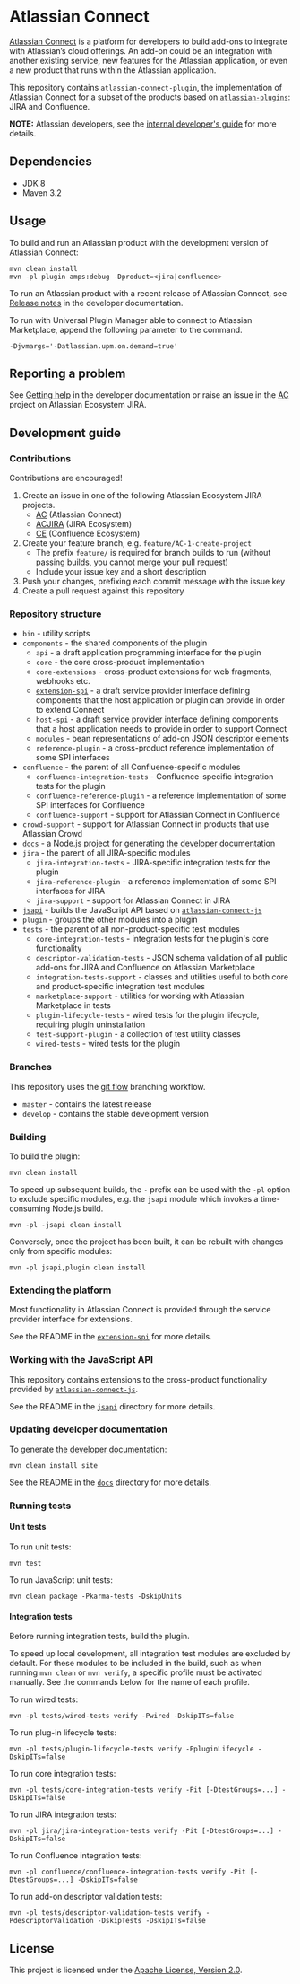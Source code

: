 # Atlassian Connect

[Atlassian Connect](https://connect.atlassian.com) is a platform for developers to build add-ons to integrate with
Atlassian’s cloud offerings. An add-on could be an integration with another existing service, new features for the
Atlassian application, or even a new product that runs within the Atlassian application.

This repository contains `atlassian-connect-plugin`, the implementation of Atlassian Connect for a subset of the
products based on [`atlassian-plugins`](https://bitbucket.org/atlassian/atlassian-plugins): JIRA and Confluence.

**NOTE:** Atlassian developers, see the [internal developer's guide](https://extranet.atlassian.com/display/ECO/Atlassian+Connect+-+Internal+Developer%27s+Guide) for more details.

## Dependencies

* JDK 8
* Maven 3.2

## Usage

To build and run an Atlassian product with the development version of Atlassian Connect:

    mvn clean install
    mvn -pl plugin amps:debug -Dproduct=<jira|confluence>

To run an Atlassian product with a recent release of Atlassian Connect, see
[Release notes](https://developer.atlassian.com/static/connect/docs/latest/resources/release-notes.html) in the
developer documentation.

To run with Universal Plugin Manager able to connect to Atlassian Marketplace, append the following parameter to the command.

    -Djvmargs='-Datlassian.upm.on.demand=true'

## Reporting a problem

See [Getting help](https://developer.atlassian.com/static/connect/docs/latest/resources/getting-help.html) in the
developer documentation or raise an issue in the [AC](https://ecosystem.atlassian.net/browse/AC) project
on Atlassian Ecosystem JIRA.

## Development guide

### Contributions

Contributions are encouraged!

1. Create an issue in one of the following Atlassian Ecosystem JIRA projects.
    * [AC](https://ecosystem.atlassian.net/browse/AC) (Atlassian Connect)
    * [ACJIRA](https://ecosystem.atlassian.net/browse/ACJIRA) (JIRA Ecosystem)
    * [CE](https://ecosystem.atlassian.net/browse/CE) (Confluence Ecosystem)
2. Create your feature branch, e.g. `feature/AC-1-create-project`
    * The prefix `feature/` is required for branch builds to run (without passing builds, you cannot merge your pull request)
    * Include your issue key and a short description
3. Push your changes, prefixing each commit message with the issue key
4. Create a pull request against this repository

### Repository structure

* `bin` - utility scripts
* `components` - the shared components of the plugin
    * `api` - a draft application programming interface for the plugin
    * `core` - the core cross-product implementation
    * `core-extensions` - cross-product extensions for web fragments, webhooks etc.
    * [`extension-spi`](components/extension-spi) - a draft service provider interface defining components that the
    host application or plugin can provide in order to extend Connect
    * `host-spi` - a draft service provider interface defining components that a host application needs to provide in
    order to support Connect
    * `modules` - bean representations of add-on JSON descriptor elements
    * `reference-plugin` - a cross-product reference implementation of some SPI interfaces
* `confluence` - the parent of all Confluence-specific modules
    * `confluence-integration-tests` - Confluence-specific integration tests for the plugin
    * `confluence-reference-plugin` - a reference implementation of some SPI interfaces for Confluence
    * `confluence-support` - support for Atlassian Connect in Confluence
* `crowd-support` - support for Atlassian Connect in products that use Atlassian Crowd
* [`docs`](docs) - a Node.js project for generating [the developer documentation](https://connect.atlassian.com)
* `jira` - the parent of all JIRA-specific modules
    * `jira-integration-tests` - JIRA-specific integration tests for the plugin
    * `jira-reference-plugin` - a reference implementation of some SPI interfaces for JIRA
    * `jira-support` - support for Atlassian Connect in JIRA
* [`jsapi`](jsapi) - builds the JavaScript API based on [`atlassian-connect-js`](https://bitbucket.org/atlassian/atlassian-connect-js)
* `plugin` - groups the other modules into a plugin
* `tests` - the parent of all non-product-specific test modules
    * `core-integration-tests` - integration tests for the plugin's core functionality
    * `descriptor-validation-tests` - JSON schema validation of all public add-ons for JIRA and Confluence on Atlassian Marketplace
    * `integration-tests-support` - classes and utilities useful to both core and product-specific integration test modules
    * `marketplace-support` - utilities for working with Atlassian Marketplace in tests
    * `plugin-lifecycle-tests` - wired tests for the plugin lifecycle, requiring plugin uninstallation
    * `test-support-plugin` - a collection of test utility classes
    * `wired-tests` - wired tests for the plugin

### Branches

This repository uses the [git flow](https://www.atlassian.com/git/workflows#!workflow-gitflow) branching workflow.

* `master` - contains the latest release
* `develop` - contains the stable development version

### Building

To build the plugin:

    mvn clean install

To speed up subsequent builds, the `-` prefix can be used with the `-pl` option to exclude specific modules,
e.g. the `jsapi` module which invokes a time-consuming Node.js build.

    mvn -pl -jsapi clean install

Conversely, once the project has been built, it can be rebuilt with changes only from specific modules:

    mvn -pl jsapi,plugin clean install

### Extending the platform

Most functionality in Atlassian Connect is provided through the service provider interface for extensions.

See the README in the [`extension-spi`](components/extension-spi) for more details.

### Working with the JavaScript API

This repository contains extensions to the cross-product functionality provided by [`atlassian-connect-js`](https://bitbucket.org/atlassian/atlassian-connect-js).

See the README in the [`jsapi`](jsapi) directory for more details.

### Updating developer documentation

To generate [the developer documentation](https://connect.atlassian.com):

    mvn clean install site

See the README in the [`docs`](docs) directory for more details.

### Running tests

#### Unit tests

To run unit tests:

    mvn test

To run JavaScript unit tests:

    mvn clean package -Pkarma-tests -DskipUnits

#### Integration tests

Before running integration tests, build the plugin.

To speed up local development, all integration test modules are excluded by default. For these modules to be included
in the build, such as when running `mvn clean` or `mvn verify`, a specific profile must be activated manually. See the
commands below for the name of each profile.

To run wired tests:

    mvn -pl tests/wired-tests verify -Pwired -DskipITs=false

To run plug-in lifecycle tests:

    mvn -pl tests/plugin-lifecycle-tests verify -PpluginLifecycle -DskipITs=false

To run core integration tests:

    mvn -pl tests/core-integration-tests verify -Pit [-DtestGroups=...] -DskipITs=false 

To run JIRA integration tests:

    mvn -pl jira/jira-integration-tests verify -Pit [-DtestGroups=...] -DskipITs=false 
    
To run Confluence integration tests:

    mvn -pl confluence/confluence-integration-tests verify -Pit [-DtestGroups=...] -DskipITs=false 

To run add-on descriptor validation tests:

    mvn -pl tests/descriptor-validation-tests verify -PdescriptorValidation -DskipTests -DskipITs=false

## License

This project is licensed under the [Apache License, Version 2.0](LICENSE.txt).